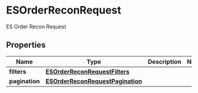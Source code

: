

# ESOrderReconRequest

ES Order Recon Request

## Properties

| Name | Type | Description | Notes |
|------------ | ------------- | ------------- | -------------|
|**filters** | [**ESOrderReconRequestFilters**](ESOrderReconRequestFilters.md) |  |  |
|**pagination** | [**ESOrderReconRequestPagination**](ESOrderReconRequestPagination.md) |  |  |



